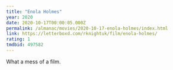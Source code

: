```yaml
---
title: "Enola Holmes"
year: 2020
date: 2020-10-17T00:00:05.000Z
permalink: /almanac/movies/2020-10-17-enola-holmes/index.html
link: https://letterboxd.com/rknightuk/film/enola-holmes/
rating: 1
tmdbid: 497582
---
```


What a mess of a film.